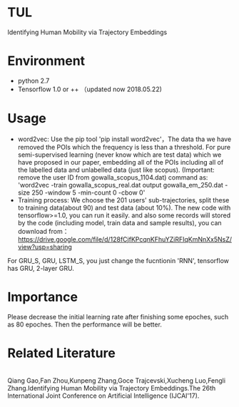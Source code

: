 # TUL
Identifying Human Mobility via Trajectory Embeddings
# Environment
* python 2.7
* Tensorflow 1.0 or ++ （updated now 2018.05.22)
# Usage
* word2vec:
Use the pip tool 'pip install word2vec'，The data tha we have removed the POIs which the frequency is less than a threshold.
For pure semi-supervised learning (never know which are test data) which we have proposed in our paper,  embedding all of the POIs including all of the labelled data and unlabelled data (just like scopus). (Important: remove the user ID from gowalla_scopus_1104.dat)
command as: 'word2vec -train gowalla_scopus_real.dat output gowalla_em_250.dat -size 250 -window 5 -min-count 0 -cbow 0'
* Training process:
We choose the 201 users' sub-trajectories, split these to  training data(about 90) and test data (about 10%).
The new code with tensorflow>=1.0, you can run it easily. and also some records will stored by the code (including model, train data and sample results), you can download from：
https://drive.google.com/file/d/128fCjfKPcqnKFhuYZiRFIqKmNnXx5NsZ/view?usp=sharing

For GRU_S, GRU, LSTM_S, you just change the fucntionin 'RNN', tensorflow has GRU, 2-layer GRU.
# Importance
Please decrease the initial learning rate after finishing some epoches, such as 80 epoches. Then the performance will be better.
# Related Literature

<br>
Qiang Gao,Fan Zhou,Kunpeng Zhang,Goce Trajcevski,Xucheng Luo,Fengli Zhang.Identifying Human Mobility via Trajectory Embeddings.The 26th International Joint Conference on Artificial Intelligence (IJCAI'17).

